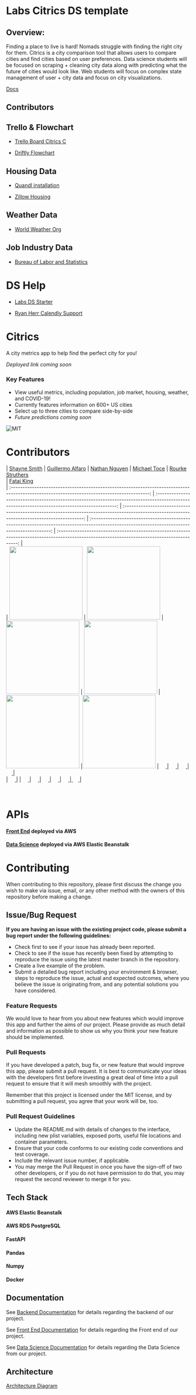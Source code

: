 # Labs Citrics DS template

## Overview:
Finding a place to live is hard! Nomads struggle with finding the right city for them. Citrics is a city comparison tool that allows users to compare cities and find cities based on user preferences. Data science students will be focused on scraping + cleaning city data along with predicting what the future of cities would look like. Web students will focus on complex state management of user + city data and focus on city visualizations.


[Docs](https://docs.labs.lambdaschool.com/data-science/)

## Contributors 

## Trello & Flowchart 
- [Trello Board Citrics C](https://trello.com/b/PvrxsbYt/citrics-team-c)

- [Driftly Flowchart](https://whimsical.com/WRYEVkz4ZedhsaPeTjfDK5)


## Housing Data
- [Quandl installation](https://docs.quandl.com/docs/python-installation)
 
- [Zillow Housing](https://www.zillow.com/research/data/)
 

## Weather Data
- [World Weather Org](https://www.worldweatheronline.com/developer/premium-api-explorer.aspx)


## Job Industry Data
- [Bureau of Labor and Statistics](https://www.bls.gov/data/) 


# DS Help

- [Labs DS Starter](https://docs.labs.lambdaschool.com/data-science/)

- [Ryan Herr Calendly Support](https://calendly.com/ryan-herr)

# Citrics

A city metrics app to help find the perfect city for you!

*Deployed link coming soon*

### Key Features

- View useful metrics, including population, job market, housing, weather, and COVID-19!
- Currently features information on 600+ US cities
- Select up to three cities to compare side-by-side
- *Future predictions coming soon*


![MIT](https://img.shields.io/packagist/l/doctrine/orm.svg)

# Contributors


|                                                      [Shayne Smith](https://github.com/shayne-smith)                                                       |                                                       [Guillermo Alfaro](https://github.com/galfarotolon)                                                       |                                                      [Nathan Nguyen](https://github.com/NathanNNguyen)                                                              |                                                       [Michael Toce](https://github.com/mtoce)                                               |                                                       [Rourke Struthers](https://github.com/rourke_struthers)                               
|                                                        [Fatai King](https://github.com/fataik1)                                          
| :-----------------------------------------------------------------------------------------------------------------------------------------: | :-------------------------------------------------------------------------------------------------------------------------------------------: | :-------------------------------------------------------------------------------------------------------------------------------------------: | :-------------------------------------------------------------------------------------------------------------------------------------------: | :-------------------------------------------------------------------------------------------------------------------------------------------: |  
| [<img src="https://avatars3.githubusercontent.com/u/34349978?s=400&u=9bc01769e3b7c1861bc9aed22b274d60a3ca7ecb&v=4" width = "200" />](https://github.com/shayne-smith) | [<img src="https://avatars3.githubusercontent.com/u/18296936?s=400&u=92f3eb104128dd5ceff577c2dcd864a86224f9c1&v=4" width = "200" />](https://github.com/galfarotolon) | [<img src="https://avatars3.githubusercontent.com/u/56426604?s=400&u=d11dba021b25c161a5e90abb1b5779af03cbf78e&v=4" width = "200" />](https://github.com/NathanNNguyen) | [<img src="https://avatars1.githubusercontent.com/u/30447847?s=400&u=cfb25b5ac014bb57c1da09e0e53c349993243129&v=4" width = "200" />](https://github.com/mtoce) | [<img src="https://avatars2.githubusercontent.com/u/45602395?s=400&u=3f2e5ba3920b495572bd309121ec8ce8ee221e62&v=4" width = "200" />](https://github.com/struth-rourke) |[<img src="https://avatars0.githubusercontent.com/u/60753309?s=400&u=3d368b599e621fc07f5db6b5e559e68d6f0586a3&v=4" width = "200" />](https://github.com/fataik1) 
|                                [<img src="https://github.com/favicon.ico" width="15"> ](https://github.com/shayne-smith)                                |                            [<img src="https://github.com/favicon.ico" width="15"> ](https://github.com/galfarotolon)                             |                          [<img src="https://github.com/favicon.ico" width="15"> ](https://github.com/NathanNNguyen)                           |                          [<img src="https://github.com/favicon.ico" width="15"> ](https://github.com/mtoce)                           |                          [<img src="https://github.com/favicon.ico" width="15"> ](https://github.com/rourke_struthers)          
|  [<img src="https://github.com/favicon.ico" width="15"> ](https://github.com/fataik1)                           | 
|                [ <img src="https://media-exp1.licdn.com/dms/image/C5603AQHpW8GnM12dsw/profile-displayphoto-shrink_800_800/0?e=1608768000&v=beta&t=Gvtp6G7sxTmR6xppZujbIu0K7EiFgXpMJiSaTWSItRk" width="15"> ](https://www.linkedin.com/in/shayne-smith1/)                |                 [ <img src="https://media-exp1.licdn.com/dms/image/C5603AQFs_1-98INRkg/profile-displayphoto-shrink_800_800/0?e=1608768000&v=beta&t=vjVFk8WYcU-Xed_ClrDpL8FkHA0CF0a75IJ7bnOnlQM" width="15"> ](https://www.linkedin.com/in/guillermo-alfaro/)                 |                [ <img src="https://media-exp1.licdn.com/dms/image/C5603AQF82mr__eLwBw/profile-displayphoto-shrink_800_800/0?e=1608768000&v=beta&t=AEXHrtYAUrafPsq8IPbVXE6wb2EfQSfH6W3_RzztQCQ" width="15"> ](https://www.linkedin.com/in/nathannnguyen/)                |                 [ <img src="https://avatars1.githubusercontent.com/u/30447847?s=400&u=cfb25b5ac014bb57c1da09e0e53c349993243129&v=4" width="15"> ](https://www.linkedin.com/in/mtoce/)                 |                 [ <img src="https://media-exp1.licdn.com/dms/image/C4E03AQElC1OqdIepww/profile-displayphoto-shrink_800_800/0?e=1608768000&v=beta&t=gKZ0LSiPXcmX48vebs1iJvfHr_mvzhFrW26jOvRA6tU" width="15"> ](https://www.linkedin.com/in/rourkestruthers/)                 |[ <img src="https://static.licdn.com/sc/h/al2o9zrvru7aqj8e1x2rzsrca" width="15"> ](https://www.linkedin.com/in/fatai-king-8b2b5a9b/)                 |


<br>

# APIs

#### [Front End](https://c.citrics.dev/) deployed via AWS

#### [Data Science](https://c-ds-driftly.citrics.dev/) deployed via AWS Elastic Beanstalk

# Contributing

When contributing to this repository, please first discuss the change you wish to make via issue, email, or any other method with the owners of this repository before making a change.

## Issue/Bug Request

**If you are having an issue with the existing project code, please submit a bug report under the following guidelines:**

- Check first to see if your issue has already been reported.
- Check to see if the issue has recently been fixed by attempting to reproduce the issue using the latest master branch in the repository.
- Create a live example of the problem.
- Submit a detailed bug report including your environment & browser, steps to reproduce the issue, actual and expected outcomes, where you believe the issue is originating from, and any potential solutions you have considered.

### Feature Requests

We would love to hear from you about new features which would improve this app and further the aims of our project. Please provide as much detail and information as possible to show us why you think your new feature should be implemented.

### Pull Requests

If you have developed a patch, bug fix, or new feature that would improve this app, please submit a pull request. It is best to communicate your ideas with the developers first before investing a great deal of time into a pull request to ensure that it will mesh smoothly with the project.

Remember that this project is licensed under the MIT license, and by submitting a pull request, you agree that your work will be, too.

### Pull Request Guidelines

- Update the README.md with details of changes to the interface, including new plist variables, exposed ports, useful file locations and container parameters.
- Ensure that your code conforms to our existing code conventions and test coverage.
- Include the relevant issue number, if applicable.
- You may merge the Pull Request in once you have the sign-off of two other developers, or if you do not have permission to do that, you may request the second reviewer to merge it for you.


## Tech Stack

#### AWS Elastic Beanstalk
#### AWS RDS PostgreSQL
#### FastAPI
#### Pandas
#### Numpy
#### Docker

## Documentation

See [Backend Documentation](https://github.com/Lambda-School-Labs/Labs26-Citrics-BE-TeamC) for details regarding the backend of our project.

See [Front End Documentation](https://github.com/Lambda-School-Labs/Labs26-Citrics-FE-TeamC) for details regarding the Front end of our project.

See [Data Science Documentation](https://github.com/Lambda-School-Labs/Labs26-Citrics-DS-TeamC) for details regarding the Data Science from our project.

## Architecture

[Architecture Diagram](https://whimsical.com/WRYEVkz4ZedhsaPeTjfDK5)
